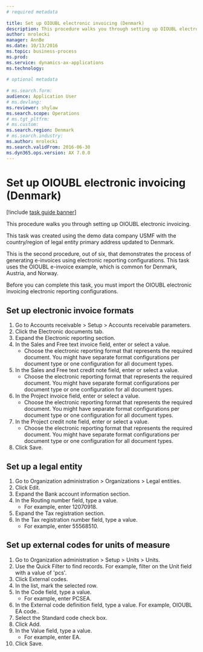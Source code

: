 ```yaml
--- 
# required metadata 
 
title: Set up OIOUBL electronic invoicing (Denmark)
description: This procedure walks you through setting up OIOUBL electronic invoicing. 
author: mrolecki
manager: AnnBe 
ms.date: 10/13/2016
ms.topic: business-process 
ms.prod:  
ms.service: dynamics-ax-applications 
ms.technology:  
 
# optional metadata 
 
# ms.search.form:   
audience: Application User 
# ms.devlang:  
ms.reviewer: shylaw
ms.search.scope: Operations 
# ms.tgt_pltfrm:  
# ms.custom:  
ms.search.region: Denmark
# ms.search.industry: 
ms.author: mrolecki
ms.search.validFrom: 2016-06-30 
ms.dyn365.ops.version: AX 7.0.0 
---
```

# Set up OIOUBL electronic invoicing (Denmark)

[!include [task guide banner](../../includes/task-guide-banner.md)]

This procedure walks you through setting up OIOUBL electronic invoicing. 



This task was created using the demo data company USMF with the country/region of legal entity primary address updated to Denmark.



This is the second procedure, out of six, that demonstrates the process of generating e-invoices using electronic reporting configurations. This task uses the OIOUBL e-invoice example, which is common for Denmark, Austria, and Norway.

Before you can complete this task, you must import the OIOUBL electronic invoicing electronic reporting configurations.


## Set up electronic invoice formats
1. Go to Accounts receivable > Setup > Accounts receivable parameters.
2. Click the Electronic documents tab.
3. Expand the Electronic reporting section.
4. In the Sales and Free text invoice field, enter or select a value.
    * Choose the electronic reporting format that represents the required document. You might have separate format configurations per document type or one configuration for all document types.  
5. In the Sales and Free text credit note field, enter or select a value.
    * Choose the electronic reporting format that represents the required document. You might have separate format configurations per document type or one configuration for all document types.  
6. In the Project invoice field, enter or select a value.
    * Choose the electronic reporting format that represents the required document. You might have separate format configurations per document type or one configuration for all document types.  
7. In the Project credit note field, enter or select a value.
    * Choose the electronic reporting format that represents the required document. You might have separate format configurations per document type or one configuration for all document types.  
8. Click Save.

## Set up a legal entity
1. Go to Organization administration > Organizations > Legal entities.
2. Click Edit.
3. Expand the Bank account information section.
4. In the Routing number field, type a value.
    * For example, enter 12070918.  
5. Expand the Tax registration section.
6. In the Tax registration number field, type a value.
    * For example, enter 55568510.  

## Set up external codes for units of measure
1. Go to Organization administration > Setup > Units > Units.
2. Use the Quick Filter to find records. For example, filter on the Unit field with a value of 'pcs'.
3. Click External codes.
4. In the list, mark the selected row.
5. In the Code field, type a value.
    * For example, enter PCSEA.  
6. In the External code definition field, type a value. For example, OIOUBL EA code..
7. Select the Standard code check box.
8. Click Add.
9. In the Value field, type a value.
    * For example, enter EA.  
10. Click Save.

